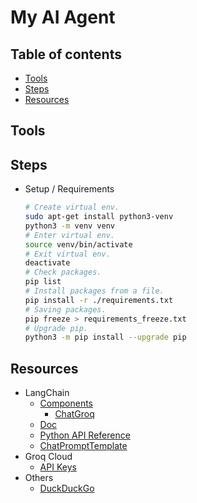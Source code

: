 <!-- omit in toc -->
# My AI Agent

<!-- omit in toc -->
## Table of contents

- [Tools](#tools)
- [Steps](#steps)
- [Resources](#resources)

## Tools

## Steps

- Setup / Requirements

  ```bash
  # Create virtual env.
  sudo apt-get install python3-venv
  python3 -m venv venv
  # Enter virtual env.
  source venv/bin/activate
  # Exit virtual env.
  deactivate
  # Check packages.
  pip list
  # Install packages from a file.
  pip install -r ./requirements.txt
  # Saving packages.
  pip freeze > requirements_freeze.txt
  # Upgrade pip.
  python3 -m pip install --upgrade pip
  ```

## Resources

- LangChain
  - [Components](https://python.langchain.com/docs/integrations/components/)
    - [ChatGroq](https://python.langchain.com/docs/integrations/chat/groq/)
  - [Doc](https://python.langchain.com/docs/introduction)
  - [Python API Reference](https://python.langchain.com/api_reference/index.html)
  - [ChatPromptTemplate](https://python.langchain.com/api_reference/core/prompts/langchain_core.prompts.chat.ChatPromptTemplate.html)
- Groq Cloud
  - [API Keys](https://console.groq.com/keys)
- Others
  - [DuckDuckGo](https://duckduckgo.com/)
